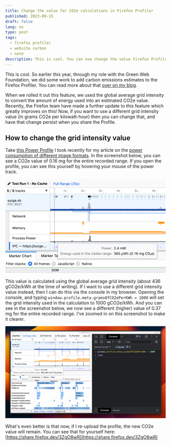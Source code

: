 ```yaml
---
title: Change the value for CO2e calculations in Firefox Profiler
published: 2023-09-15
draft: false
lang: en
type: post
tags:
  - firefox profiler
  - website carbon
  - note
description: This is cool. You can now change the value Firefox Profiler uses when it calculates the CO2e emissions in a Power Profile.
---
```


This is cool. So earlier this year, through my role with the Green Web Foundation, we did some work to add carbon emissions estimates to the Firefox Profiler. You can read more about that [over on my blog](https://fershad.com/writing/co2e-estimates-in-firefox-profiler/).

When we rolled it out this feature, we used the global average grid intensity to convert the amount of energy used into an estimated CO2e value. Recently, the Firefox team have made a further update to this feature which greatly improves on this! Now, if you want to use a different grid intensity value (in grams CO2e per kilowatt-hour) then you can change that, and have that change persist when you share the Profile.

## How to change the grid intensity value

Take [this Power Profile](https://profiler.firefox.com/public/tdactt1zn64g58pqcnv92btc4r9v0e3v7yr2qdg/marker-chart/?globalTrackOrder=0&profileName=Test%20Run%201%20-%20No%20Cache&thread=0&v=10) I took recently for my article on the [power consumption of different image formats](https://fershad.com/writing/power-consumption-jpeg-webp-and-avif/). In the screenshot below, you can see a CO2e value of 0.16 mg for the entire recorded range. If you open the profile, you can see this yourself by hovering your mouse of the power track.

![Screenshot of the Firefox Profiler showing power consumption and CO2e estimates.](../../public/img/SCR-20230915-syqf.png "Screenshot of the Firefox Profiler showing power consumption and CO2e estimates.")

This value is calculated using the global average grid intensity (about 436 gCO2e/kWh at the time of writing). If I want to use a different grid intensity value instead, then I can do this via the console in my browser. Opening the console, and typing `window.profile.meta.gramsOfCO2ePerKWh = 1000` will set the grid intensity used in the calculation to 1000 gCO2e/kWh. And you can see in the screenshot below, we now see a different (higher) value of 0.37 mg for the entire recorded range. I've zoomed in on this screenshot to make it clearer.

![Screenshot showing the browser console open, with a command to change the grid intensity of the Firefox Profiler. One the left of the screen, a Profile is open showing the power and CO2e values.](../../public/img/SCR-20230915-tbrm.jpeg "Screenshot showing the browser console open, with a command to change the grid intensity of the Firefox Profiler. One the left of the screen, a Profile is open showing the power and CO2e values.")

What's even better is that now, if I re-upload the profile, the new CO2e value will remain. You can see that for yourself here: [https://share.firefox.dev/3ZgO8wR](https://share.firefox.dev/3ZgO8wR)
